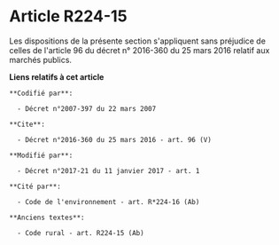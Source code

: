 # Article R224-15

Les dispositions de la présente section s'appliquent sans préjudice de celles de l'article 96 du décret n° 2016-360 du 25
mars 2016 relatif aux marchés publics.

**Liens relatifs à cet article**

	**Codifié par**:

	  - Décret n°2007-397 du 22 mars 2007

	**Cite**:

	  - Décret n°2016-360 du 25 mars 2016 - art. 96 (V)

	**Modifié par**:

	  - Décret n°2017-21 du 11 janvier 2017 - art. 1

	**Cité par**:

	  - Code de l'environnement - art. R*224-16 (Ab)

	**Anciens textes**:

	  - Code rural - art. R224-15 (Ab)
